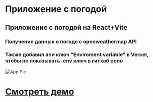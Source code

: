 # Приложение с погодой

## Приложение с погодой на React+Vite

### Получение данных о погоде с openweathermap API

### Также добавил апи ключ "Enviroment variable" в Vercel, чтобы не показывать .env ключ в гитхаб репо

![App Pic](https://i.imgur.com/l4OpHlv.png)

# [Смотреть демо](https://signup-form-tawny-eight.vercel.app/)

